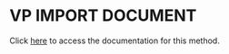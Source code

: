 <!---->
# VP IMPORT DOCUMENT

Click [here](https://developer.4d.com/docs/20/ViewPro/method-list#vp-import-document) to access the documentation for this method.

